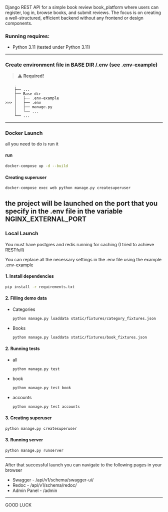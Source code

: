 Django REST API for a simple book review book_platform where users can register, log in, browse books, and submit reviews. The focus is on creating a well-structured, efficient backend without any frontend or design components.

### Running requires:
- Python 3.11 (tested under Python 3.11)

---

### Create environment file in BASE DIR /.env (see .env-example)
> :warning: **Required!**
```text
    .
    ├── ...
    ├── Base dir
    │   ├── .env-example
>>> │   ├── .env
    │   ├── manage.py
    │   └── ...
    └── ...
```

---

### Docker Launch
all you need to do is run it
#### run
```bash
docker-compose up -d --build
```
#### Creating superuser
```bash
docker-compose exec web python manage.py createsuperuser
```
the project will be launched on the port that you specify in the .env file in the variable 
NGINX_EXTERNAL_PORT
---

### Local Launch
You must have postgres and redis running for caching (I tried to achieve RESTfull)

You can replace all the necessary settings in the .env file using the example .env-example
#### 1. Install dependencies
```bash
pip install -r requirements.txt
```

#### 2. Filling demo data
- Categories
    ```bash 
    python manage.py loaddata static/fixtures/category_fixtures.json
    ```
- Books
    ```bash 
    python manage.py loaddata static/fixtures/book_fixtures.json
    ```

#### 2. Running tests
- all
    ```bash
    python manage.py test
    ```
- book
    ```bash
    python manage.py test book
    ```
- accounts
    ```bash
    python manage.py test accounts
    ```
#### 3. Creating superuser 
```bash
python manage.py createsuperuser
```

#### 3. Running server
```bash
python manage.py runserver
```
---

After that successful launch you can navigate to the following pages in your browser

- Swagger - /api/v1/schema/swagger-ui/
- Redoc - /api/v1/schema/redoc/
- Admin Panel - /admin
---

GOOD LUCK

